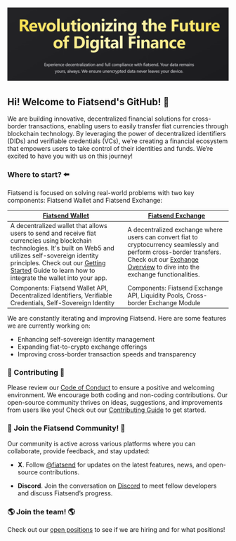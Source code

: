 # ![10](https://raw.githubusercontent.com/fiatsend/landing/refs/heads/main/public/images/fs-banner.png?token=GHSAT0AAAAAACKUWDI4534DNDBRJORC7YRMZXWP75Q)

## Hi! Welcome to Fiatsend's GitHub! 👋

We are building innovative, decentralized financial solutions for cross-border transactions, enabling users to easily transfer fiat currencies through blockchain technology. By leveraging the power of decentralized identifiers (DIDs) and verifiable credentials (VCs), we’re creating a financial ecosystem that empowers users to take control of their identities and funds. We’re excited to have you with us on this journey!

 ### Where to start? ⬅️

Fiatsend is focused on solving real-world problems with two key components: Fiatsend Wallet and Fiatsend Exchange: 

| [Fiatsend Wallet](https://wallet.fiatsend.com)  | [Fiatsend Exchange](https://fiatsend.com) | 
| ------------- | ------------- | 
| A decentralized wallet that allows users to send and receive fiat currencies using blockchain technologies. It's built on Web5 and utilizes self-sovereign identity principles. Check out our [Getting Started](https://github.com/fiatsend/web-wallet/GETTING_STARTED.md) Guide to learn how to integrate the wallet into your app.  | A decentralized exchange where users can convert fiat to cryptocurrency seamlessly and perform cross-border transfers. Check out our [Exchange Overview](https://github.com/fiatsend/web-wallet/GETTING_STARTED.md) to dive into the exchange functionalities. |
Components: Fiatsend Wallet API, Decentralized Identifiers, Verifiable Credentials, Self-Sovereign Identity | Components: Fiatsend Exchange API, Liquidity Pools, Cross-border Exchange Module | 

We are constantly iterating and improving Fiatsend. Here are some features we are currently working on:
* Enhancing self-sovereign identity management
* Expanding fiat-to-crypto exchange offerings
* Improving cross-border transaction speeds and transparency


### 🤝 Contributing 🤝
Please review our [Code of Conduct](https://github.com/fiatsend/CODE_OF_CONDUCT.md) to ensure a positive and welcoming environment. We encourage both coding and non-coding contributions. Our open-source community thrives on ideas, suggestions, and improvements from users like you! Check out our [Contributing Guide](https://github.com/fiatsend/CONTRIBUTING_GUIDE.md) to get started.  

### 💬 Join the Fiatsend Community! 💬

Our community is active across various platforms where you can collaborate, provide feedback, and stay updated:


* **X**. Follow [@fiatsend](https://x.com/fiatsend) for updates on the latest features, news, and open-source contributions.

* **Discord**. Join the conversation on [Discord](https://discord.gg/Hma7raqw) to meet fellow developers and discuss Fiatsend’s progress.  

### 🌎 Join the team! 🌎

Check out our [open positions](https://www.linkedin.com/company/fiatsend/jobs) to see if we are hiring and for what positions!
